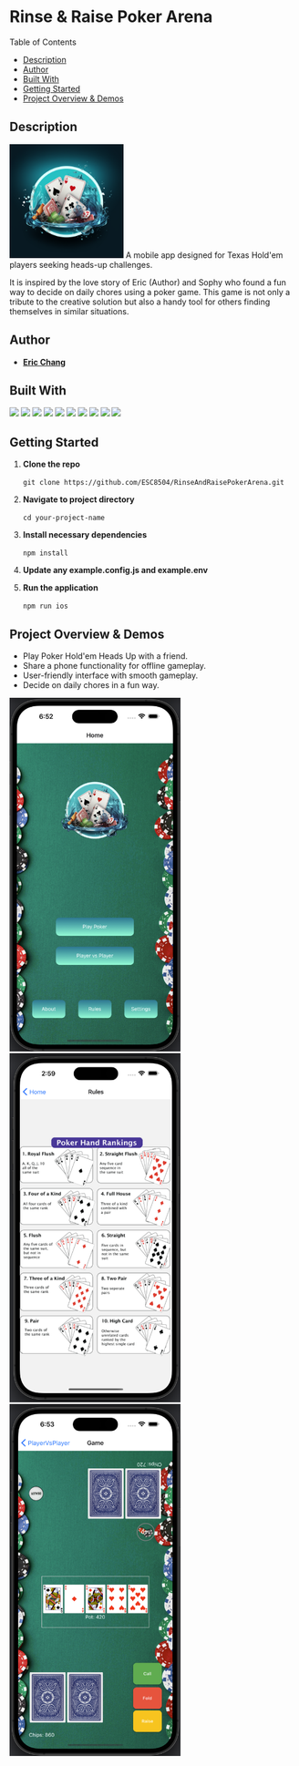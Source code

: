 # Rinse & Raise Poker Arena

Table of Contents
- [Description](#description)
- [Author](#author)
- [Built With](#built-with)
- [Getting Started](#getting-started)
- [Project Overview & Demos](#project-overview--demos)

 ## Description
<img src="./assets/screenShots/my_app_icon.png" alt="Game Screenshot" width="200"/>
A mobile app designed for Texas Hold'em players seeking heads-up challenges.

It is inspired by the love story of Eric (Author) and Sophy who found a fun way to decide on daily chores using a poker game. 
This game is not only a tribute to the creative solution but also a handy tool for others finding themselves in similar situations.

## Author

- [**Eric Chang**](https://github.com/ESC8504)

## Built With
![](https://img.shields.io/badge/-JavaScript-F7DF1E?style=flat-square&logo=javascript&logoColor=black) 
![](https://img.shields.io/badge/-TypeScript-3178C6?style=flat-square&logo=typescript&logoColor=white) 
![](https://img.shields.io/badge/-React-61DAFB?style=flat-square&logo=react&logoColor=black) 
![](https://img.shields.io/badge/-React_Native-61DAFB?style=flat-square&logo=react&logoColor=black) 
![](https://img.shields.io/badge/-Node.js-339933?style=flat-square&logo=node.js&logoColor=white) 
![](https://img.shields.io/badge/-Express-black?style=flat-square&logo=express&logoColor=white) 
![](https://img.shields.io/badge/-Git-F05032?style=flat-square&logo=git&logoColor=white) 
![](https://img.shields.io/badge/-ESLint-4B32C3?style=flat-square&logo=eslint&logoColor=white) 
![](https://img.shields.io/badge/-React_Native_Paper-2563EB?style=flat-square&logo=react&logoColor=white) 
![](https://img.shields.io/badge/-Redux-764ABC?style=flat-square&logo=redux&logoColor=white)

## Getting Started

1. **Clone the repo**

   `git clone https://github.com/ESC8504/RinseAndRaisePokerArena.git`

3. **Navigate to project directory**
   
   `cd your-project-name`

5. **Install necessary dependencies**
   
   `npm install`

6. **Update any example.config.js and example.env**

7. **Run the application**

   `npm run ios`


## Project Overview & Demos

- Play Poker Hold'em Heads Up with a friend.
- Share a phone functionality for offline gameplay.
- User-friendly interface with smooth gameplay.
- Decide on daily chores in a fun way.
<p float="left">
  <img src="./assets/screenShots/homeScreen2.png" alt="Game Screenshot1" width="300" />
  <img src="./assets/screenShots/aboutScreen.png" alt="Game Screenshot2" width="300" /> 
  <img src="./assets/screenShots/gameScreen2.png" alt="Game Screenshot3" width="300" />
</p>


